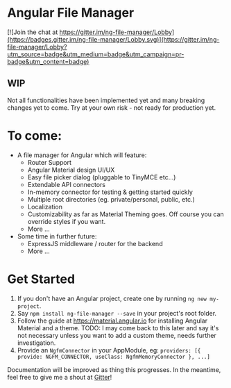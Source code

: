 # Angular File Manager

[![Join the chat at https://gitter.im/ng-file-manager/Lobby](https://badges.gitter.im/ng-file-manager/Lobby.svg)](https://gitter.im/ng-file-manager/Lobby?utm_source=badge&utm_medium=badge&utm_campaign=pr-badge&utm_content=badge)

##  WIP
Not all functionalities have been implemented yet and many breaking changes yet to come. Try at your own risk - not ready for production yet.

# To come:
- A file manager for Angular which will feature:
    - Router Support
    - Angular Material design UI/UX
    - Easy file picker dialog (pluggable to TinyMCE etc...)
    - Extendable API connectors
    - In-memory connector for testing & getting started quickly
    - Multiple root directories (eg. private/personal, public, etc.)
    - Localization
    - Customizability as far as Material Theming goes. Off course you can override styles if you want.
    - More ...
- Some time in further future:
    - ExpressJS middleware / router for the backend
    - More ...

# Get Started
1. If you don't have an Angular project, create one by running `ng new my-project`.
2. Say `npm install ng-file-manager --save` in your project's root folder.
3. Follow the guide at https://material.angular.io for installing Angular Material and a theme. TODO: I may come back to this later and say it's not necessary unless you want to add a custom theme, needs further investigation.
4. Provide an `NgfmConnector` in your AppModule, eg: `providers: [{ provide: NGFM_CONNECTOR, useClass: NgfmMemoryConnector }, ...]`

Documentation will be improved as thing this progresses. In the meantime, feel free to give me a shout at [Gitter](https://gitter.im/ng-file-manager/Lobby)!
